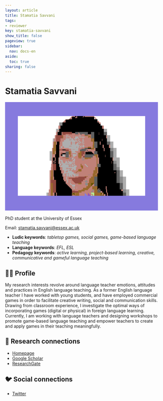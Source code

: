 ```yaml
---
layout: article
title: Stamatia Savvani
tags:
- reviewer
key: stamatia-savvani
show_title: false
pageview: true
sidebar:
  nav: docs-en
aside:
  toc: true
sharing: false
---
```


# Stamatia Savvani

<div class="card">
  <div class="card__image">
    <img class="image" src="/assets/images/llp-tia.png"/>
    <div class="overlay overlay--bottom">
    </div>
  </div>
</div>

PhD student at the University of Essex

Email: [stamatia.savvani@essex.ac.uk](mailto:stamatia.savvani@essex.ac.uk)

- **Ludic keywords**: *tabletop games, social games, game-based language teaching*
- **Language keywords**: *EFL, ESL*
- **Pedagogy keywords**: *active learning, project-based learning, creative, communicative and gameful language teaching*

<!--more-->

## 👨‍🏫 Profile

My research interests revolve around language teacher emotions, attitudes and practices in English language teaching. As a former English language teacher I have worked with young students, and have employed commercial games in order to facilitate creative writing, social and communication skills. Drawing from classroom experience, I investigate the optimal ways of incorporating games (digital or physical) in foreign language learning.  Currently, I am working with language teachers and designing workshops to promote game-based language teaching and empower teachers to create and apply games in their teaching meaningfully.

## 🧪 Research connections

- [Homepage](https://stamatia.savvani.wordpress.com)
- [Google Scholar](https://scholar.google.com/citations?hl=en&user=xyBcVIcAAAAJ)
- [ResearchGate](https://www.researchgate.net/profile/Stamatia_Savvani)

## 🐦 Social connections

- [Twitter](https://www.twitter.com/tiasavani)